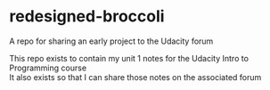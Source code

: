 # redesigned-broccoli
A repo for sharing an early project to the Udacity forum

This repo exists to contain my unit 1 notes for the Udacity Intro to Programming course<br>
It also exists so that I can share those notes on the associated forum

